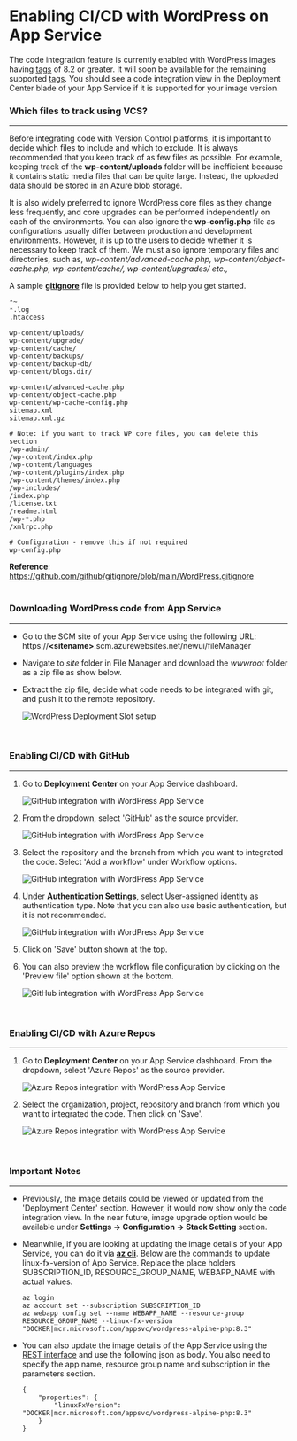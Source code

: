 # Enabling CI/CD with WordPress on App Service

The code integration feature is currently enabled with WordPress images having  [tags](https://github.com/Azure/wordpress-linux-appservice/tree/main?tab=readme-ov-file#image-details) of 8.2 or greater. It will soon be available for the remaining supported [tags](https://github.com/Azure/wordpress-linux-appservice/tree/main?tab=readme-ov-file#image-details). You should see a code integration view in the Deployment Center blade of your App Service if it is supported for your image version.

### Which files to track using VCS?
---
Before integrating code with Version Control platforms, it is important to decide which files to include and which to exclude. It is always recommended that you keep track of as few files as possible. For example, keeping track of the **wp-content/uploads** folder will be inefficient because it contains static media files that can be quite large. Instead, the uploaded data should be stored in an Azure blob storage. 

It is also widely preferred to ignore WordPress core files as they change less frequently, and core upgrades can be performed independently on each of the environments. You can also ignore the **wp-config.php** file as configurations usually differ between production and development environments. However, it is up to the users to decide whether it is necessary to keep track of them. We must also ignore temporary files and directories, such as, _wp-content/advanced-cache.php, wp-content/object-cache.php, wp-content/cache/, wp-content/upgrades/ etc.,_ 

A sample **[gitignore](./files/gitignore)** file is provided below to help you get started.
```
*~
*.log
.htaccess

wp-content/uploads/
wp-content/upgrade/
wp-content/cache/
wp-content/backups/
wp-content/backup-db/
wp-content/blogs.dir/

wp-content/advanced-cache.php
wp-content/object-cache.php
wp-content/wp-cache-config.php
sitemap.xml
sitemap.xml.gz

# Note: if you want to track WP core files, you can delete this section
/wp-admin/
/wp-content/index.php
/wp-content/languages
/wp-content/plugins/index.php
/wp-content/themes/index.php
/wp-includes/
/index.php
/license.txt
/readme.html
/wp-*.php
/xmlrpc.php

# Configuration - remove this if not required
wp-config.php

```

**Reference**: https://github.com/github/gitignore/blob/main/WordPress.gitignore
<br><br>

### Downloading WordPress code from App Service
---
- Go to the SCM site of your App Service using the following URL: https://**\<sitename\>**.scm.azurewebsites.net/newui/fileManager

- Navigate to *site* folder in File Manager and download the *wwwroot* folder as a zip file as show below.

- Extract the zip file, decide what code needs to be integrated with git, and push it to the remote repository.

    ![WordPress Deployment Slot setup](./media/cicd/download_code_from_scm.png)

<br>

### Enabling CI/CD with GitHub
---
1. Go to **Deployment Center** on your App Service dashboard.

    ![GitHub integration with WordPress App Service](./media/cicd/appservice_github_devops-1.png)

2. From the dropdown, select 'GitHub' as the source provider.

    ![GitHub integration with WordPress App Service](./media/cicd/appservice_github_devops-2.png)

3. Select the repository and the branch from which you want to integrated the code. Select 'Add a workflow' under Workflow options.

    ![GitHub integration with WordPress App Service](./media/cicd/appservice_github_devops-3.png)

4. Under **Authentication Settings**, select User-assigned identity as authentication type. Note that you can also use basic authentication, but it is not recommended. 

    ![GitHub integration with WordPress App Service](./media/cicd/appservice_github_devops-4.png)

5. Click on 'Save' button shown at the top.

6. You can also preview the workflow file configuration by clicking on the 'Preview file' option shown at the bottom.

    ![GitHub integration with WordPress App Service](./media/cicd/appservice_github_devops-5.png)

<br>

### Enabling CI/CD with Azure Repos
---
1. Go to **Deployment Center** on your App Service dashboard. From the dropdown, select 'Azure Repos' as the source provider.

    ![Azure Repos integration with WordPress App Service](./media/cicd/appservice_github_devops-1.png)

2. Select the organization, project, repository and branch from which you want to integrated the code. Then click on 'Save'.

    ![Azure Repos integration with WordPress App Service](./media/cicd/appservice_azure_devops-1.png)

<br>

### Important Notes
---
- Previously, the image details could be viewed or updated from the 'Deployment Center' section. However, it would now show only the code integration view. In the near future, image upgrade option would be available under **Settings -> Configuration -> Stack Setting** section.

- Meanwhile, if you are looking at updating the image details of your App Service, you can do it via **[az cli](https://learn.microsoft.com/en-us/cli/azure/webapp/config?view=azure-cli-latest#az-webapp-config-set)**. Below are the commands to update linux-fx-version of App Service. Replace the place holders SUBSCRIPTION_ID, RESOURCE_GROUP_NAME, WEBAPP_NAME with actual values.

    ```
    az login
    az account set --subscription SUBSCRIPTION_ID
    az webapp config set --name WEBAPP_NAME --resource-group RESOURCE_GROUP_NAME --linux-fx-version "DOCKER|mcr.microsoft.com/appsvc/wordpress-alpine-php:8.3"
    ```
- You can also update the image details of the App Service using the [REST interface](https://learn.microsoft.com/en-us/rest/api/appservice/web-apps/create-or-update-configuration?view=rest-appservice-2022-03-01#code-try-0) and use the following json as body. You also need to specify the app name, resource group name and subscription in the parameters section.

    ```
    {
        "properties": {
            "linuxFxVersion": "DOCKER|mcr.microsoft.com/appsvc/wordpress-alpine-php:8.3"
        }
    }
    ```
